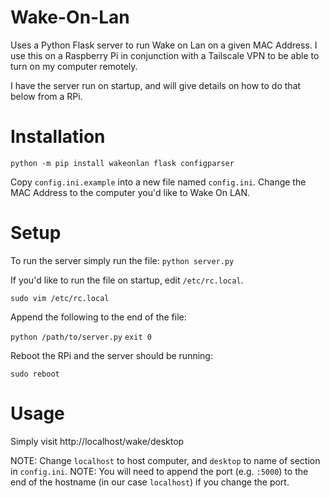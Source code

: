 # Wake-On-Lan
Uses a Python Flask server to run Wake on Lan on a given MAC Address. I use this on a Raspberry Pi in conjunction with a Tailscale VPN to be able to turn on my computer remotely.

I have the server run on startup, and will give details on how to do that below from a RPi.


# Installation

`python -m pip install wakeonlan flask configparser`

Copy `config.ini.example` into a new file named `config.ini`. Change the MAC Address to the computer you'd like to Wake On LAN.

# Setup

To run the server simply run the file:
`python server.py`



If you'd like to run the file on startup, edit `/etc/rc.local`.

`sudo vim /etc/rc.local`

Append the following to the end of the file:

`python /path/to/server.py`
`exit 0`

Reboot the RPi and the server should be running:

`sudo reboot`


# Usage

Simply visit http://localhost/wake/desktop

NOTE: Change `localhost` to host computer, and `desktop` to name of section in `config.ini`.
NOTE: You will need to append the port (e.g. `:5000`) to the end of the hostname (in our case `localhost`) if you change the port.

